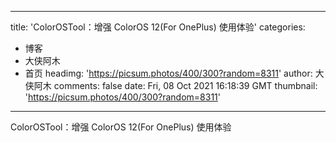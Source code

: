 
---
title: 'ColorOSTool：增强 ColorOS 12(For OnePlus) 使用体验'
categories: 
 - 博客
 - 大侠阿木
 - 首页
headimg: 'https://picsum.photos/400/300?random=8311'
author: 大侠阿木
comments: false
date: Fri, 08 Oct 2021 16:18:39 GMT
thumbnail: 'https://picsum.photos/400/300?random=8311'
---

<div>   
ColorOSTool：增强 ColorOS 12(For OnePlus) 使用体验  
</div>
            